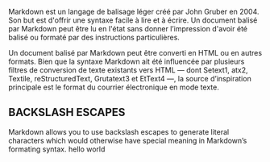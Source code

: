 Markdown est un langage de balisage léger créé par John Gruber en 2004. Son but est d'offrir une syntaxe facile à lire et à écrire. Un document balisé par Markdown peut être lu en l'état sans donner l’impression d'avoir été balisé ou formaté par des instructions particulières.

Un document balisé par Markdown peut être converti en HTML ou en autres formats. Bien que la syntaxe Markdown ait été influencée par plusieurs filtres de conversion de texte existants vers HTML — dont Setext1, atx2, Textile, reStructuredText, Grutatext3 et EtText4 —, la source d’inspiration principale est le format du courrier électronique en mode texte.

## BACKSLASH ESCAPES
Markdown allows you to use backslash escapes to generate literal characters which
would otherwise have special meaning in Markdown’s formating syntax.
hello world
